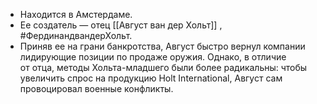 * Находится в Амстердаме. 
* Ее создатель — отец [[Август ван дер Хольт]] , #ФердинандвандерХольт. 
* Приняв ее на грани банкротства, Август быстро вернул компании лидирующие позиции по продаже оружия. Однако, в отличие от отца, методы Хольта-младшего были более радикальны: чтобы увеличить спрос на продукцию Holt International, Август сам провоцировал военные конфликты.